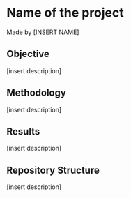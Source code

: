 # Name of the project
Made by [INSERT NAME]

## Objective 
[insert description]

## Methodology
[insert description]

## Results
[insert description]

## Repository Structure 
[insert description]